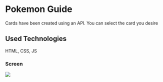 <h1>Pokemon Guide </h1>

Cards have been created using an API. You can select the card you desire

<h2>Used Technologies </h2>

HTML, CSS, JS

<h3>Screen</h3>

![](pokemon.gif)
